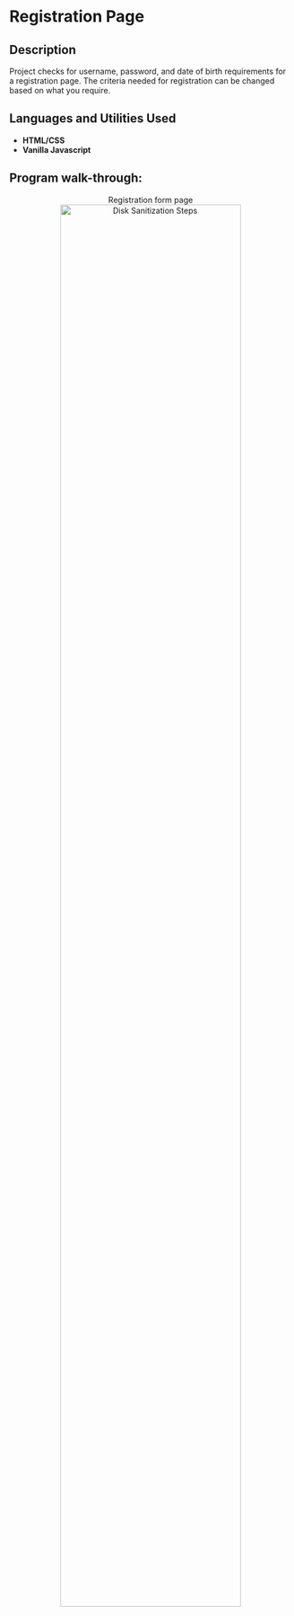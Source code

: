 <h1>Registration Page</h1>


<h2>Description</h2>
Project checks for username, password, and date of birth requirements for a registration page. The criteria needed for registration can be changed based on what you require.
<br />


<h2>Languages and Utilities Used</h2>

- <b>HTML/CSS</b> 
- <b>Vanilla Javascript</b>


<h2>Program walk-through:</h2>

<p align="center">
Registration form page <br/>
<img src="https://i.imgur.com/6f7IofE.png" height="80%" width="80%" alt="Disk Sanitization Steps"/>
<br />
<br />

</p>

<!--
 ```diff
- text in red
+ text in green
! text in orange
# text in gray
@@ text in purple (and bold)@@
```
--!>
